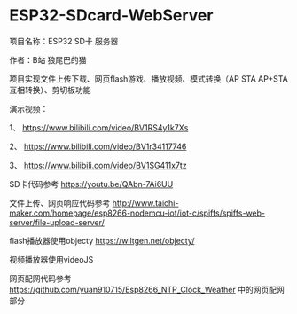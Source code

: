 # ESP32-SDcard-WebServer
项目名称：ESP32 SD卡 服务器

作者：B站 狼尾巴的猫

项目实现文件上传下载、网页flash游戏、播放视频、模式转换（AP STA AP+STA互相转换）、剪切板功能

演示视频：

1、  https://www.bilibili.com/video/BV1RS4y1k7Xs

2、  https://www.bilibili.com/video/BV1r34117746

3、  https://www.bilibili.com/video/BV1SG411x7tz


SD卡代码参考 https://youtu.be/QAbn-7Ai6UU

文件上传、网页响应代码参考 http://www.taichi-maker.com/homepage/esp8266-nodemcu-iot/iot-c/spiffs/spiffs-web-server/file-upload-server/

flash播放器使用objecty https://wiltgen.net/objecty/

视频播放器使用videoJS

网页配网代码参考 https://github.com/yuan910715/Esp8266_NTP_Clock_Weather 中的网页配网部分
